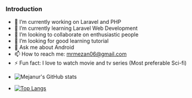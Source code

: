 ### Introduction

<!--
**mrmezan06/mrmezan06** is a ✨ _special_ ✨ repository because its `README.md` (this file) appears on your GitHub profile.

Here are some ideas to get you started:
-->

- 🔭 I’m currently working on Laravel and PHP
- 🌱 I’m currently learning Laravel Web Development
- 👯 I’m looking to collaborate on enthusiastic people
- 🤔 I’m looking for good learning tutorial 
- 💬 Ask me about Android
- 📫 How to reach me: mrmezan06@gmail.com
- ⚡ Fun fact: I love to watch movie and tv series (Most preferable Sci-fi)
<!-- - ![[Mejanur's GitHub stats](https://github-readme-stats.vercel.app/api?username=mrmezan06&count_private=true&show_icons=true&theme=radical) -->
- ![Mejanur's GitHub stats](https://github-readme-stats.vercel.app/api?username=mrmezan06&count_private=true&theme=dracula&show_icons=true&title_color=FF4949&icon_color=FF8D29&border_radius=14.9&border_color=FFCD38&include_all_commits=true&custom_title=Stats+of+Mejanur+Rahman)
<!-- - [![Top Langs](https://github-readme-stats.vercel.app/api/top-langs/?username=mrmezan06&hide=QML,Jupyter%20Notebook,swift&langs_count=15&layout=compact&card_width=445&border_radius=14.9)](https://github.com/anuraghazra/github-readme-stats) -->
- [![Top Langs](https://github-readme-stats.vercel.app/api/top-langs/?username=mrmezan06&hide=QML,swift,C%23,C,shell&langs_count=15&layout=compact&card_width=445&border_radius=14.9)](https://github.com/anuraghazra/github-readme-stats)

